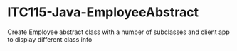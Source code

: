 # ITC115-Java-EmployeeAbstract
Create Employee abstract class with a number of subclasses and client app to display different class info
